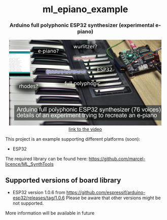 <h1 align="center">ml_epiano_example</h1>
<h3 align="center">Arduino full polyphonic ESP32 synthesizer (experimental e-piano)</h3>  
<p align="center"> 
  <img src="img/splash.jpg" alt="project picture" width="480px" height="270px"><br>
  <a href="https://youtu.be/m12w1Xtm5Ts">link to the video</a>
</p>

This project is an example supporting different platforms (soon):
- ESP32

The required library can be found here: https://github.com/marcel-licence/ML_SynthTools

Supported versions of board library
---
- ESP32 version 1.0.6 from https://github.com/espressif/arduino-esp32/releases/tag/1.0.6
Please be aware that other versions might be not supported.

More information will be available in future